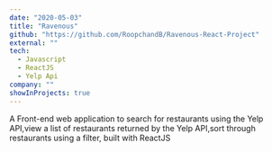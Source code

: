 ```yaml
---
date: "2020-05-03"
title: "Ravenous"
github: "https://github.com/RoopchandB/Ravenous-React-Project"
external: ""
tech:
  - Javascript
  - ReactJS
  - Yelp Api
company: ""
showInProjects: true
---
```


A Front-end web application to search for restaurants using the Yelp API,view a list of restaurants returned by the Yelp API,sort through restaurants using a filter, built with ReactJS
